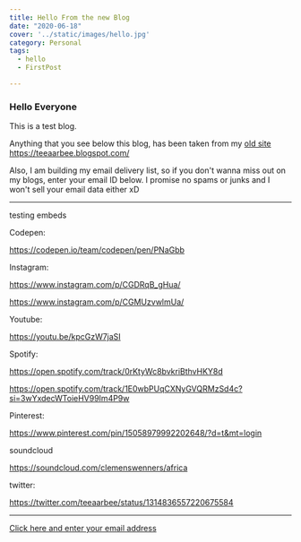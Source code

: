 ```yaml
---
title: Hello From the new Blog
date: "2020-06-18"
cover: '../static/images/hello.jpg'
category: Personal
tags:
  - hello
  - FirstPost

---
```


### Hello Everyone

This is a test blog.

Anything that you see below this blog, has been taken from my [old site](https://teeaarbee.blogspot.com/)
https://teeaarbee.blogspot.com/

Also, I am building my email delivery list, so if you don't wanna miss out on my blogs, enter your email ID below. I promise no spams or junks and I won't sell your email data either xD


--------------------

testing embeds

Codepen:



https://codepen.io/team/codepen/pen/PNaGbb



Instagram:


https://www.instagram.com/p/CGDRqB_gHua/

https://www.instagram.com/p/CGMUzvwlmUa/

Youtube:

https://youtu.be/kpcGzW7jaSI

Spotify:

https://open.spotify.com/track/0rKtyWc8bvkriBthvHKY8d

https://open.spotify.com/track/1E0wbPUqCXNyGVQRMzSd4c?si=3wYxdecWToieHV99Im4P9w


Pinterest:


https://www.pinterest.com/pin/15058979992202648/?d=t&mt=login


soundcloud

https://soundcloud.com/clemenswenners/africa


twitter:


https://twitter.com/teeaarbee/status/1314836557220675584
 

--------------

[Click here and enter your email address](https://www.teeaarbee.com/#blog)

 
 